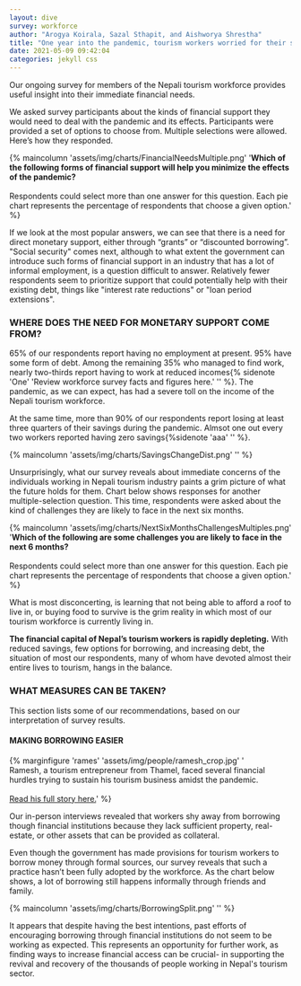 ```yaml
---
layout: dive
survey: workforce
author: "Arogya Koirala, Sazal Sthapit, and Aishworya Shrestha"
title: "One year into the pandemic, tourism workers worried for their survival."
date: 2021-05-09 09:42:04
categories: jekyll css
---
```


Our ongoing survey for members of the Nepali tourism workforce provides useful insight into their immediate financial needs. 

We asked survey participants about the kinds of financial support they would need to deal with the pandemic and its effects. Participants were provided a set of options to choose from. Multiple selections were allowed. Here’s how they responded.

{% maincolumn 'assets/img/charts/FinancialNeedsMultiple.png' '<b>Which of the following forms of financial support will help you minimize the effects of the pandemic?</b> <br/><br/> Respondents could select more than one answer for this question. Each pie chart represents the percentage of respondents that choose a given option.' %}

If we look at the most popular answers, we can see that there is a need for direct monetary support, either through “grants” or “discounted borrowing”. "Social security" comes next, although to what extent the government can introduce such forms of financial support in an industry that has a lot of informal employment, is a question difficult to answer. Relatively fewer respondents seem to prioritize support that could potentially help with their existing debt, things like "interest rate reductions" or "loan period extensions".

### WHERE DOES THE NEED FOR MONETARY SUPPORT COME FROM? 

65% of our respondents report having no employment at present. 95% have some form of debt. Among the remaining 35% who managed to find work, nearly two-thirds report having to work at reduced incomes{% sidenote 'One' 'Review workforce survey facts and figures here.' '' %}. The pandemic, as we can expect, has had a severe toll on the income of the Nepali tourism workforce.

At the same time, more than 90% of our respondents report losing at least three quarters of their savings during the pandemic. Almsot one out every two workers reported having zero savings{%sidenote 'aaa' '' %}. 

{% maincolumn 'assets/img/charts/SavingsChangeDist.png' '' %}

Unsurprisingly, what our survey reveals about immediate concerns of the individuals working in Nepali tourism industry paints a grim picture of what the future holds for them. Chart below shows responses for another multiple-selection question. This time, respondents were asked about the kind of challenges they are likely to face in the next six months.

{% maincolumn 'assets/img/charts/NextSixMonthsChallengesMultiples.png' '<b>Which of the following are some challenges you are likely to face in the next 6 months?</b> <br/><br/> Respondents could select more than one answer for this question. Each pie chart represents the percentage of respondents that choose a given option.' %}

What is most disconcerting, is learning that not being able to afford a roof to live in, or buying food to survive is the grim reality in which most of our tourism workforce is currently living in.



**The financial capital of Nepal’s tourism workers is rapidly depleting.** With reduced savings, few options for borrowing, and increasing debt, the situation of most our respondents, many of whom have devoted almost their entire lives to tourism, hangs in the balance.

### WHAT MEASURES CAN BE TAKEN?

This section lists some of our recommendations, based on our interpretation of survey results.

#### MAKING BORROWING EASIER

{% marginfigure 'rames' 'assets/img/people/ramesh_crop.jpg' '<br/> Ramesh, a tourism entrepreneur from Thamel, faced several financial hurdles trying to sustain his tourism business amidst the pandemic. <br/> <br/> <a href="/kathmandu-interim-report/stories/2021-05-12-ramesh">Read his full story here.</a>' %}

Our in-person interviews revealed that workers shy away from borrowing though financial institutions because they lack sufficient property, real-estate, or other assets that can be provided as collateral.

Even though the government has made provisions for tourism workers to borrow money through formal sources, our survey reveals that such a practice hasn’t been fully adopted by the workforce. As the chart below shows, a lot of borrowing still happens informally through friends and family. 

{% maincolumn 'assets/img/charts/BorrowingSplit.png' '' %}



It appears that despite having the best intentions, past efforts of encouraging borrowing through financial institutions do not seem to be working as expected. This represents an opportunity for further work, as finding ways to increase financial access can be crucial- in supporting the revival and recovery of the thousands of people working in Nepal's tourism sector.
